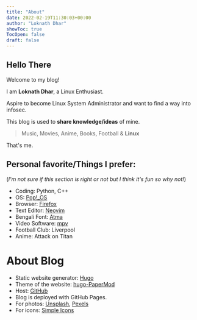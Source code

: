 ```yaml
---
title: "About"
date: 2022-02-19T11:30:03+00:00
author: "Loknath Dhar"
showToc: true
TocOpen: false
draft: false
---
```


## Hello There

Welcome to my blog!

I am **Loknath Dhar**, a Linux Enthusiast.

Aspire to become Linux System Administrator and want to find a way into infosec.

This blog is used to **share knowledge/ideas** of mine.

> Music, Movies, Anime, Books, Football & **Linux**

That's me.

## Personal favorite/Things I prefer:

(*I'm not sure if this section is right or not but I think it's fun so why not!*)

- Coding: Python, C++
- OS: [Pop!\_OS](https://pop.system76.com/)
- Browser: [Firefox](https://www.mozilla.org/en-US/firefox/new/)
- Text Editor: [Neovim](https://neovim.io/)
- Bengali Font: [Atma](https://fonts.google.com/specimen/Atma)
- Video Software: [mpv](https://mpv.io/)
- Football Club: Liverpool
- Anime: Attack on Titan

# About Blog

- Static website generator: [Hugo](https://gohugo.io/)
- Theme of the website: [hugo-PaperMod](https://github.com/adityatelange/hugo-PaperMod)
- Host: [GitHub](https://github.com/Dhar01/dhar01.github.io)
- Blog is deployed with GitHub Pages.
- For photos: [Unsplash](https://unsplash.com/), [Pexels](https://www.pexels.com/)
- For icons: [Simple Icons](https://simpleicons.org/)

